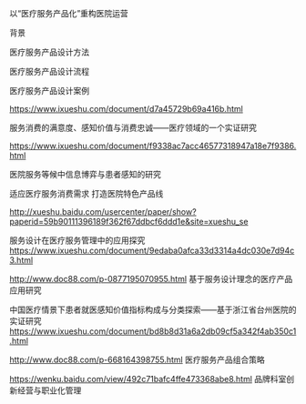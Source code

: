 以“医疗服务产品化”重构医院运营

背景


医疗服务产品设计方法 



医疗服务产品设计流程


医疗服务产品设计案例




https://www.ixueshu.com/document/d7a45729b69a416b.html

服务消费的满意度、感知价值与消费忠诚——医疗领域的一个实证研究

https://www.ixueshu.com/document/f9338ac7acc46577318947a18e7f9386.html

医院服务等候中信息博弈与患者感知的研究


适应医疗服务消费需求 打造医院特色产品线 

http://xueshu.baidu.com/usercenter/paper/show?paperid=59b90111396189f362f67ddbcf6ddd1e&site=xueshu_se

服务设计在医疗服务管理中的应用探究
https://www.ixueshu.com/document/9edaba0afca33d3314a4dc030e7d94c3.html

http://www.doc88.com/p-0877195070955.html
基于服务设计理念的医疗产品应用研究


中国医疗情景下患者就医感知价值指标构成与分类探索——基于浙江省台州医院的实证研究
https://www.ixueshu.com/document/bd8b8d31a6a2db09cf5a342f4ab350c1.html


http://www.doc88.com/p-668164398755.html
医疗服务产品组合策略


https://wenku.baidu.com/view/492c71bafc4ffe473368abe8.html
品牌科室创新经营与职业化管理

